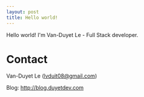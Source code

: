 ```yaml
---
layout: post
title: Hello world!
---
```


Hello world! I'm Van-Duyet Le - Full Stack developer.

# Contact 

Van-Duyet Le (lvduit08@gmail.com) 

Blog: http://blog.duyetdev.com 

